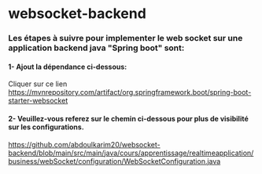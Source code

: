 # websocket-backend
### Les étapes à suivre pour implementer le web socket sur une application backend java "Spring boot" sont:
#### 1- Ajout la dépendance ci-dessous:
Cliquer sur ce lien https://mvnrepository.com/artifact/org.springframework.boot/spring-boot-starter-websocket
#### 2- Veuillez-vous referez sur le chemin ci-dessous pour plus de visibilité sur les configurations.
https://github.com/abdoulkarim20/websocket-backend/blob/main/src/main/java/cours/apprentissage/realtimeapplication/business/webSocket/configuration/WebSocketConfiguration.java

